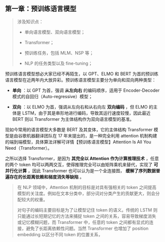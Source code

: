 第一章：预训练语言模型
-----------

> 涉及知识点：
> 
> *   单向语言模型、双向语言模型；
>     
> *   Transformer；
>     
> *   预训练任务，包括 MLM、NSP 等；
>     
> *   NLP 的任务类型以及 fine-tuning；
>     

预训练语言模型想必大家已经不再陌生，以 GPT、ELMO 和 BERT 为首的预训练语言模型在近两年内大放异彩。预训练语言模型主要分为单向和双向两种类型：

*   **单向** ：以 GPT 为首，强调 **从左向右** 的编码顺序，适用于 Encoder-Decoder 模式的自回归（Auto-regressive）模型；
    
*   **双向** ：以 ELMO 为首，强调从左向右和从右向左 **双向编码** ，但 ELMO 的主体是 LSTM，由于其是串形地进行编码，导致其运行速度较慢，因此最近 BERT 则以 Transformer 为主体结构作为双向语言模型的基准。

现如今常用的语言模型大多数是 BERT 及其变体，它的主体结构 Transformer 模型是由谷歌机器翻译团队在 17 年末提出的，是一种完全利用 attention 机制构建的端到端模型，具体算法详解可详情【预训练语言模型】Attention Is All You Need（Transformer）。

之所以选择 Transformer，是因为 **其完全以 Attention 作为计算推理技术** ，任意的两个 token 均可以两两交互，使得推理完全可以由矩阵乘机来替代，实现了 **可并行化计算** ，因此 Transformer 也可以认为是一个全连接图， **缓解了序列数据普遍存在的长距离依赖和梯度消失等缺陷** 。

> 在 NLP 领域中，Attention 机制的目标是对具有强相关的 token 之间提高模型的关注度。例如在文本分类中，部分词对分类产生的贡献更大，则会分配较大的权重。
> 
> 对句子的编码主要目标是为了让模型记住 token 的语义。传统的 LSTM 则只能通过长短期记忆的方法来捕捉 token 之间的关系，容易导致梯度消失或记忆模糊问题，而 Transformer 中，任意的 token 之间都有显式的连接，避免了长距离依赖性问题。当然 Transformer 也增加了 position embedding 以区分不同 token 的位置关系，